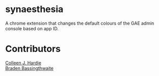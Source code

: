 synaesthesia
============

A chrome extension that changes the default colours of the GAE admin console based on app ID.

Contributors
============

<a href="https://github.com/colleenjhardie" target="_blank">Colleen J. Hardie</a><br />
<a href="https://github.com/bbBradenbb" target="_blank">Braden Bassingthwaite</a>
